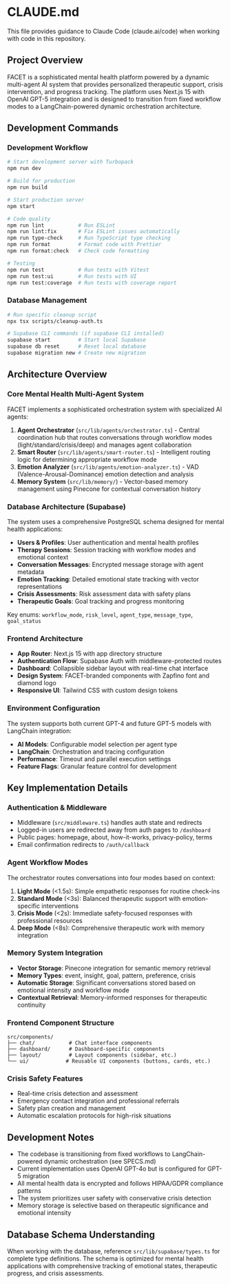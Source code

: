 # CLAUDE.md

This file provides guidance to Claude Code (claude.ai/code) when working with code in this repository.

## Project Overview

FACET is a sophisticated mental health platform powered by a dynamic multi-agent AI system that provides personalized therapeutic support, crisis intervention, and progress tracking. The platform uses Next.js 15 with OpenAI GPT-5 integration and is designed to transition from fixed workflow modes to a LangChain-powered dynamic orchestration architecture.

## Development Commands

### Development Workflow
```bash
# Start development server with Turbopack
npm run dev

# Build for production
npm run build

# Start production server
npm start

# Code quality
npm run lint           # Run ESLint
npm run lint:fix       # Fix ESLint issues automatically
npm run type-check     # Run TypeScript type checking
npm run format         # Format code with Prettier
npm run format:check   # Check code formatting

# Testing
npm run test           # Run tests with Vitest
npm run test:ui        # Run tests with UI
npm run test:coverage  # Run tests with coverage report
```

### Database Management
```bash
# Run specific cleanup script
npx tsx scripts/cleanup-auth.ts

# Supabase CLI commands (if supabase CLI installed)
supabase start         # Start local Supabase
supabase db reset      # Reset local database
supabase migration new # Create new migration
```

## Architecture Overview

### Core Mental Health Multi-Agent System

FACET implements a sophisticated orchestration system with specialized AI agents:

1. **Agent Orchestrator** (`src/lib/agents/orchestrator.ts`) - Central coordination hub that routes conversations through workflow modes (light/standard/crisis/deep) and manages agent collaboration
2. **Smart Router** (`src/lib/agents/smart-router.ts`) - Intelligent routing logic for determining appropriate workflow mode
3. **Emotion Analyzer** (`src/lib/agents/emotion-analyzer.ts`) - VAD (Valence-Arousal-Dominance) emotion detection and analysis
4. **Memory System** (`src/lib/memory/`) - Vector-based memory management using Pinecone for contextual conversation history

### Database Architecture (Supabase)

The system uses a comprehensive PostgreSQL schema designed for mental health applications:

- **Users & Profiles**: User authentication and mental health profiles
- **Therapy Sessions**: Session tracking with workflow modes and emotional context
- **Conversation Messages**: Encrypted message storage with agent metadata
- **Emotion Tracking**: Detailed emotional state tracking with vector representations
- **Crisis Assessments**: Risk assessment data with safety plans
- **Therapeutic Goals**: Goal tracking and progress monitoring

Key enums: `workflow_mode`, `risk_level`, `agent_type`, `message_type`, `goal_status`

### Frontend Architecture

- **App Router**: Next.js 15 with app directory structure
- **Authentication Flow**: Supabase Auth with middleware-protected routes
- **Dashboard**: Collapsible sidebar layout with real-time chat interface
- **Design System**: FACET-branded components with Zapfino font and diamond logo
- **Responsive UI**: Tailwind CSS with custom design tokens

### Environment Configuration

The system supports both current GPT-4 and future GPT-5 models with LangChain integration:

- **AI Models**: Configurable model selection per agent type
- **LangChain**: Orchestration and tracing configuration
- **Performance**: Timeout and parallel execution settings
- **Feature Flags**: Granular feature control for development

## Key Implementation Details

### Authentication & Middleware

- Middleware (`src/middleware.ts`) handles auth state and redirects
- Logged-in users are redirected away from auth pages to `/dashboard`
- Public pages: homepage, about, how-it-works, privacy-policy, terms
- Email confirmation redirects to `/auth/callback`

### Agent Workflow Modes

The orchestrator routes conversations into four modes based on context:

1. **Light Mode** (<1.5s): Simple empathetic responses for routine check-ins
2. **Standard Mode** (<3s): Balanced therapeutic support with emotion-specific interventions  
3. **Crisis Mode** (<2s): Immediate safety-focused responses with professional resources
4. **Deep Mode** (<8s): Comprehensive therapeutic work with memory integration

### Memory System Integration

- **Vector Storage**: Pinecone integration for semantic memory retrieval
- **Memory Types**: event, insight, goal, pattern, preference, crisis
- **Automatic Storage**: Significant conversations stored based on emotional intensity and workflow mode
- **Contextual Retrieval**: Memory-informed responses for therapeutic continuity

### Frontend Component Structure

```
src/components/
├── chat/           # Chat interface components
├── dashboard/      # Dashboard-specific components  
├── layout/         # Layout components (sidebar, etc.)
└── ui/            # Reusable UI components (buttons, cards, etc.)
```

### Crisis Safety Features

- Real-time crisis detection and assessment
- Emergency contact integration and professional referrals
- Safety plan creation and management
- Automatic escalation protocols for high-risk situations

## Development Notes

- The codebase is transitioning from fixed workflows to LangChain-powered dynamic orchestration (see SPECS.md)
- Current implementation uses OpenAI GPT-4o but is configured for GPT-5 migration
- All mental health data is encrypted and follows HIPAA/GDPR compliance patterns
- The system prioritizes user safety with conservative crisis detection
- Memory storage is selective based on therapeutic significance and emotional intensity

## Database Schema Understanding

When working with the database, reference `src/lib/supabase/types.ts` for complete type definitions. The schema is optimized for mental health applications with comprehensive tracking of emotional states, therapeutic progress, and crisis assessments.
